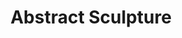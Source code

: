 ---
title: "Abstract Sculpture"
image: "https://images.unsplash.com/photo-1465101178521-c1a9136a3b43?auto=format&fit=crop&w=600&q=80"
description: "A digital rendering of an abstract sculpture."
tags:
  - art
  - generative
  - 2021
--- 